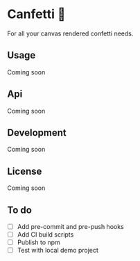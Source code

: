 # Canfetti 🎊

For all your canvas rendered confetti needs.

## Usage

Coming soon

## Api

Coming soon

## Development

Coming soon

## License

Coming soon

## To do

- [ ] Add pre-commit and pre-push hooks
- [ ] Add CI build scripts
- [ ] Publish to npm
- [ ] Test with local demo project
